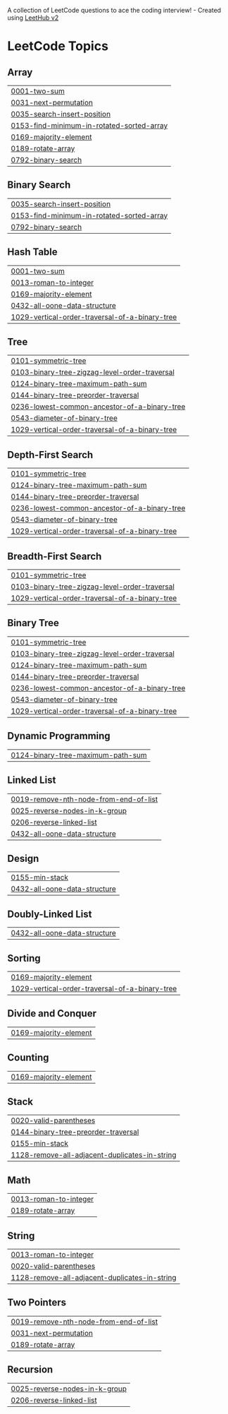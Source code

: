 A collection of LeetCode questions to ace the coding interview! - Created using [LeetHub v2](https://github.com/arunbhardwaj/LeetHub-2.0)
<!---LeetCode Topics Start-->
# LeetCode Topics
## Array
|  |
| ------- |
| [0001-two-sum](https://github.com/yashasvirpratap/LeetCode-DSA-Solutions/tree/master/0001-two-sum) |
| [0031-next-permutation](https://github.com/yashasvirpratap/LeetCode-DSA-Solutions/tree/master/0031-next-permutation) |
| [0035-search-insert-position](https://github.com/yashasvirpratap/LeetCode-DSA-Solutions/tree/master/0035-search-insert-position) |
| [0153-find-minimum-in-rotated-sorted-array](https://github.com/yashasvirpratap/LeetCode-DSA-Solutions/tree/master/0153-find-minimum-in-rotated-sorted-array) |
| [0169-majority-element](https://github.com/yashasvirpratap/LeetCode-DSA-Solutions/tree/master/0169-majority-element) |
| [0189-rotate-array](https://github.com/yashasvirpratap/LeetCode-DSA-Solutions/tree/master/0189-rotate-array) |
| [0792-binary-search](https://github.com/yashasvirpratap/LeetCode-DSA-Solutions/tree/master/0792-binary-search) |
## Binary Search
|  |
| ------- |
| [0035-search-insert-position](https://github.com/yashasvirpratap/LeetCode-DSA-Solutions/tree/master/0035-search-insert-position) |
| [0153-find-minimum-in-rotated-sorted-array](https://github.com/yashasvirpratap/LeetCode-DSA-Solutions/tree/master/0153-find-minimum-in-rotated-sorted-array) |
| [0792-binary-search](https://github.com/yashasvirpratap/LeetCode-DSA-Solutions/tree/master/0792-binary-search) |
## Hash Table
|  |
| ------- |
| [0001-two-sum](https://github.com/yashasvirpratap/LeetCode-DSA-Solutions/tree/master/0001-two-sum) |
| [0013-roman-to-integer](https://github.com/yashasvirpratap/LeetCode-DSA-Solutions/tree/master/0013-roman-to-integer) |
| [0169-majority-element](https://github.com/yashasvirpratap/LeetCode-DSA-Solutions/tree/master/0169-majority-element) |
| [0432-all-oone-data-structure](https://github.com/yashasvirpratap/LeetCode-DSA-Solutions/tree/master/0432-all-oone-data-structure) |
| [1029-vertical-order-traversal-of-a-binary-tree](https://github.com/yashasvirpratap/LeetCode-DSA-Solutions/tree/master/1029-vertical-order-traversal-of-a-binary-tree) |
## Tree
|  |
| ------- |
| [0101-symmetric-tree](https://github.com/yashasvirpratap/LeetCode-DSA-Solutions/tree/master/0101-symmetric-tree) |
| [0103-binary-tree-zigzag-level-order-traversal](https://github.com/yashasvirpratap/LeetCode-DSA-Solutions/tree/master/0103-binary-tree-zigzag-level-order-traversal) |
| [0124-binary-tree-maximum-path-sum](https://github.com/yashasvirpratap/LeetCode-DSA-Solutions/tree/master/0124-binary-tree-maximum-path-sum) |
| [0144-binary-tree-preorder-traversal](https://github.com/yashasvirpratap/LeetCode-DSA-Solutions/tree/master/0144-binary-tree-preorder-traversal) |
| [0236-lowest-common-ancestor-of-a-binary-tree](https://github.com/yashasvirpratap/LeetCode-DSA-Solutions/tree/master/0236-lowest-common-ancestor-of-a-binary-tree) |
| [0543-diameter-of-binary-tree](https://github.com/yashasvirpratap/LeetCode-DSA-Solutions/tree/master/0543-diameter-of-binary-tree) |
| [1029-vertical-order-traversal-of-a-binary-tree](https://github.com/yashasvirpratap/LeetCode-DSA-Solutions/tree/master/1029-vertical-order-traversal-of-a-binary-tree) |
## Depth-First Search
|  |
| ------- |
| [0101-symmetric-tree](https://github.com/yashasvirpratap/LeetCode-DSA-Solutions/tree/master/0101-symmetric-tree) |
| [0124-binary-tree-maximum-path-sum](https://github.com/yashasvirpratap/LeetCode-DSA-Solutions/tree/master/0124-binary-tree-maximum-path-sum) |
| [0144-binary-tree-preorder-traversal](https://github.com/yashasvirpratap/LeetCode-DSA-Solutions/tree/master/0144-binary-tree-preorder-traversal) |
| [0236-lowest-common-ancestor-of-a-binary-tree](https://github.com/yashasvirpratap/LeetCode-DSA-Solutions/tree/master/0236-lowest-common-ancestor-of-a-binary-tree) |
| [0543-diameter-of-binary-tree](https://github.com/yashasvirpratap/LeetCode-DSA-Solutions/tree/master/0543-diameter-of-binary-tree) |
| [1029-vertical-order-traversal-of-a-binary-tree](https://github.com/yashasvirpratap/LeetCode-DSA-Solutions/tree/master/1029-vertical-order-traversal-of-a-binary-tree) |
## Breadth-First Search
|  |
| ------- |
| [0101-symmetric-tree](https://github.com/yashasvirpratap/LeetCode-DSA-Solutions/tree/master/0101-symmetric-tree) |
| [0103-binary-tree-zigzag-level-order-traversal](https://github.com/yashasvirpratap/LeetCode-DSA-Solutions/tree/master/0103-binary-tree-zigzag-level-order-traversal) |
| [1029-vertical-order-traversal-of-a-binary-tree](https://github.com/yashasvirpratap/LeetCode-DSA-Solutions/tree/master/1029-vertical-order-traversal-of-a-binary-tree) |
## Binary Tree
|  |
| ------- |
| [0101-symmetric-tree](https://github.com/yashasvirpratap/LeetCode-DSA-Solutions/tree/master/0101-symmetric-tree) |
| [0103-binary-tree-zigzag-level-order-traversal](https://github.com/yashasvirpratap/LeetCode-DSA-Solutions/tree/master/0103-binary-tree-zigzag-level-order-traversal) |
| [0124-binary-tree-maximum-path-sum](https://github.com/yashasvirpratap/LeetCode-DSA-Solutions/tree/master/0124-binary-tree-maximum-path-sum) |
| [0144-binary-tree-preorder-traversal](https://github.com/yashasvirpratap/LeetCode-DSA-Solutions/tree/master/0144-binary-tree-preorder-traversal) |
| [0236-lowest-common-ancestor-of-a-binary-tree](https://github.com/yashasvirpratap/LeetCode-DSA-Solutions/tree/master/0236-lowest-common-ancestor-of-a-binary-tree) |
| [0543-diameter-of-binary-tree](https://github.com/yashasvirpratap/LeetCode-DSA-Solutions/tree/master/0543-diameter-of-binary-tree) |
| [1029-vertical-order-traversal-of-a-binary-tree](https://github.com/yashasvirpratap/LeetCode-DSA-Solutions/tree/master/1029-vertical-order-traversal-of-a-binary-tree) |
## Dynamic Programming
|  |
| ------- |
| [0124-binary-tree-maximum-path-sum](https://github.com/yashasvirpratap/LeetCode-DSA-Solutions/tree/master/0124-binary-tree-maximum-path-sum) |
## Linked List
|  |
| ------- |
| [0019-remove-nth-node-from-end-of-list](https://github.com/yashasvirpratap/LeetCode-DSA-Solutions/tree/master/0019-remove-nth-node-from-end-of-list) |
| [0025-reverse-nodes-in-k-group](https://github.com/yashasvirpratap/LeetCode-DSA-Solutions/tree/master/0025-reverse-nodes-in-k-group) |
| [0206-reverse-linked-list](https://github.com/yashasvirpratap/LeetCode-DSA-Solutions/tree/master/0206-reverse-linked-list) |
| [0432-all-oone-data-structure](https://github.com/yashasvirpratap/LeetCode-DSA-Solutions/tree/master/0432-all-oone-data-structure) |
## Design
|  |
| ------- |
| [0155-min-stack](https://github.com/yashasvirpratap/LeetCode-DSA-Solutions/tree/master/0155-min-stack) |
| [0432-all-oone-data-structure](https://github.com/yashasvirpratap/LeetCode-DSA-Solutions/tree/master/0432-all-oone-data-structure) |
## Doubly-Linked List
|  |
| ------- |
| [0432-all-oone-data-structure](https://github.com/yashasvirpratap/LeetCode-DSA-Solutions/tree/master/0432-all-oone-data-structure) |
## Sorting
|  |
| ------- |
| [0169-majority-element](https://github.com/yashasvirpratap/LeetCode-DSA-Solutions/tree/master/0169-majority-element) |
| [1029-vertical-order-traversal-of-a-binary-tree](https://github.com/yashasvirpratap/LeetCode-DSA-Solutions/tree/master/1029-vertical-order-traversal-of-a-binary-tree) |
## Divide and Conquer
|  |
| ------- |
| [0169-majority-element](https://github.com/yashasvirpratap/LeetCode-DSA-Solutions/tree/master/0169-majority-element) |
## Counting
|  |
| ------- |
| [0169-majority-element](https://github.com/yashasvirpratap/LeetCode-DSA-Solutions/tree/master/0169-majority-element) |
## Stack
|  |
| ------- |
| [0020-valid-parentheses](https://github.com/yashasvirpratap/LeetCode-DSA-Solutions/tree/master/0020-valid-parentheses) |
| [0144-binary-tree-preorder-traversal](https://github.com/yashasvirpratap/LeetCode-DSA-Solutions/tree/master/0144-binary-tree-preorder-traversal) |
| [0155-min-stack](https://github.com/yashasvirpratap/LeetCode-DSA-Solutions/tree/master/0155-min-stack) |
| [1128-remove-all-adjacent-duplicates-in-string](https://github.com/yashasvirpratap/LeetCode-DSA-Solutions/tree/master/1128-remove-all-adjacent-duplicates-in-string) |
## Math
|  |
| ------- |
| [0013-roman-to-integer](https://github.com/yashasvirpratap/LeetCode-DSA-Solutions/tree/master/0013-roman-to-integer) |
| [0189-rotate-array](https://github.com/yashasvirpratap/LeetCode-DSA-Solutions/tree/master/0189-rotate-array) |
## String
|  |
| ------- |
| [0013-roman-to-integer](https://github.com/yashasvirpratap/LeetCode-DSA-Solutions/tree/master/0013-roman-to-integer) |
| [0020-valid-parentheses](https://github.com/yashasvirpratap/LeetCode-DSA-Solutions/tree/master/0020-valid-parentheses) |
| [1128-remove-all-adjacent-duplicates-in-string](https://github.com/yashasvirpratap/LeetCode-DSA-Solutions/tree/master/1128-remove-all-adjacent-duplicates-in-string) |
## Two Pointers
|  |
| ------- |
| [0019-remove-nth-node-from-end-of-list](https://github.com/yashasvirpratap/LeetCode-DSA-Solutions/tree/master/0019-remove-nth-node-from-end-of-list) |
| [0031-next-permutation](https://github.com/yashasvirpratap/LeetCode-DSA-Solutions/tree/master/0031-next-permutation) |
| [0189-rotate-array](https://github.com/yashasvirpratap/LeetCode-DSA-Solutions/tree/master/0189-rotate-array) |
## Recursion
|  |
| ------- |
| [0025-reverse-nodes-in-k-group](https://github.com/yashasvirpratap/LeetCode-DSA-Solutions/tree/master/0025-reverse-nodes-in-k-group) |
| [0206-reverse-linked-list](https://github.com/yashasvirpratap/LeetCode-DSA-Solutions/tree/master/0206-reverse-linked-list) |
<!---LeetCode Topics End-->
